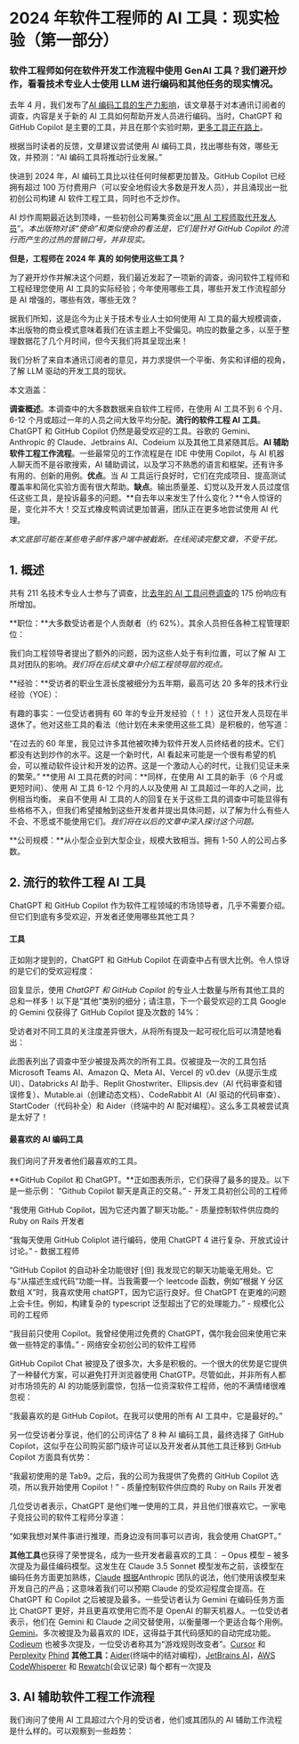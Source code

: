 # 2024 年软件工程师的 AI 工具：现实检验（第一部分）

### 软件工程师如何在软件开发工作流程中使用 GenAI 工具？我们避开炒作，看看技术专业人士使用 LLM 进行编码和其他任务的现实情况。

去年 4 月，我们发布了[AI 编码工具的生产力影响](https://newsletter.pragmaticengineer.com/p/ai-coding-tools)，该文章基于对本通讯订阅者的调查，内容是关于新的 AI 工具如何帮助开发人员进行编码。当时，ChatGPT 和 GitHub Copilot 是主要的工具，并且在那个实验时期，[更多工具正在路上](https://blog.pragmaticengineer.com/github-copilot-alternatives/)。

根据当时读者的反馈，文章建议尝试使用 AI 编码工具，找出哪些有效，哪些无效，并预测：“AI 编码工具将推动行业发展。”

快进到 2024 年，AI 编码工具比以往任何时候都更加普及。GitHub Copilot 已经拥有超过 100 万付费用户（可以安全地假设大多数是开发人员），并且涌现出一批初创公司构建 AI 软件工程工具，同时也不乏炒作。

AI 炒作周期最近达到顶峰，一些初创公司筹集资金以[“用 AI 工程师取代开发人员](https://newsletter.pragmaticengineer.com/i/142616988/is-the-ai-developera-threat-to-jobs-or-a-marketing-stunt)”。*本出版物对该“使命”和类似使命的看法是，它们是针对 GitHub Copilot 的流行而产生的过热的营销口号，并非现实。*

**但是，工程师在 2024 年** **真的** **如何使用这些工具？**

为了避开炒作并解决这个问题，我们最近发起了一项新的调查，询问软件工程师和工程经理您使用 AI 工具的实际经验；今年使用哪些工具，哪些开发工作流程部分是 AI 增强的，哪些有效，哪些无效？

据我们所知，这是迄今为止关于技术专业人士如何使用 AI 工具的最大规模调查，本出版物的商业模式意味着我们在该主题上不受偏见。响应的数量之多，以至于整理数据花了几个月时间，但今天我们将其呈现出来！

我们分析了来自本通讯订阅者的意见，并力求提供一个平衡、务实和详细的视角，了解 LLM 驱动的开发工具的现状。

本文涵盖：

**调查概述**。本调查中的大多数数据来自软件工程师，在使用 AI 工具不到 6 个月、6-12 个月或超过一年的人员之间大致平均分配。**流行的软件工程 AI 工具**。ChatGPT 和 GitHub Copilot 仍然是最受欢迎的工具。谷歌的 Gemini、Anthropic 的 Claude、Jetbrains AI、Codeium 以及其他工具紧随其后。**AI 辅助软件工程工作流程**。一些最常见的工作流程是在 IDE 中使用 Copilot，与 AI 机器人聊天而不是谷歌搜索，AI 辅助调试，以及学习不熟悉的语言和框架。还有许多有用的、创新的用例。**优点**。当 AI 工具运行良好时，它们在完成项目、提高测试覆盖率和简化实验方面有很大帮助。**缺点**。输出质量差、幻觉以及开发人员过度信任这些工具，是投诉最多的问题。**自去年以来发生了什么变化？**令人惊讶的是，变化并不大！交互式橡皮鸭调试更加普遍，团队正在更多地尝试使用 AI 代理。

*本文底部可能在某些电子邮件客户端中被截断。在线阅读完整文章，不受干扰。*

## 1. 概述

共有 211 名技术专业人士参与了调查，比[去年的 AI 工具问卷调查](https://newsletter.pragmaticengineer.com/p/ai-coding-tools)的 175 份响应有所增加。

**职位：**大多数受访者是个人贡献者（约 62%）。其余人员担任各种工程管理职位：

我们向工程领导者提出了额外的问题，因为这些人处于有利位置，可以了解 AI 工具对团队的影响。*我们将在后续文章中介绍工程领导层的观点。*

**经验：**受访者的职业生涯长度被细分为五年期，最高可达 20 多年的技术行业经验（YOE）：

有趣的事实：一位受访者拥有 60 年的专业开发经验（！！）这位开发人员现在半退休了。他对这些工具的看法（他计划在未来使用这些工具）是积极的，他写道：

“在过去的 60 年里，我见过许多其他被吹捧为软件开发人员终结者的技术。它们都没有达到炒作的水平。这是一个新时代，AI 看起来可能是一个很有希望的机会，可以推动软件设计和开发的边界。这是一个激动人心的时代，让我们见证未来的繁荣。”
**使用 AI 工具花费的时间：**同样，在使用 AI 工具的新手（6 个月或更短时间）、使用 AI 工具 6-12 个月的人以及使用 AI 工具超过一年的人之间，比例相当均衡。
来自不使用 AI 工具的人的回复在关于这些工具的调查中可能显得有些格格不入，但我们希望接触到这些开发者并提出具体问题，以了解为什么有些人不会、不愿或不能使用它们。*我们将在以后的文章中深入探讨这个问题。*

**公司规模：**从小型企业到大型企业，规模大致相当。拥有 1-50 人的公司占多数。
## 2. 流行的软件工程 AI 工具
ChatGPT 和 GitHub Copilot 作为软件工程领域的市场领导者，几乎不需要介绍。但它们到底有多受欢迎，开发者还使用哪些其他工具？

#### 工具
正如刚才提到的，ChatGPT 和 GitHub Copilot 在调查中占有很大比例。令人惊讶的是它们的受欢迎程度：

回复显示，使用 *ChatGPT 和 GitHub Copilot* 的专业人士数量与所有其他工具的总和一样多！以下是“其他”类别的细分；请注意，下一个最受欢迎的工具 Google 的 Gemini 仅获得了 GitHub Copilot 提及次数的 14%：

受访者对不同工具的关注度差异很大，从将所有提及一起可视化后可以清楚地看出：

此图表列出了调查中至少被提及两次的所有工具。仅被提及一次的工具包括 Microsoft Teams AI、Amazon Q、Meta AI、Vercel 的 v0.dev（从提示生成 UI）、Databricks AI 助手、Replit Ghostwriter、Ellipsis.dev（AI 代码审查和错误修复）、Mutable.ai（创建动态文档）、CodeRabbit AI（AI 驱动的代码审查）、StartCoder（代码补全）和 Aider（终端中的 AI 配对编程）。这么多工具被尝试真是太好了！

#### 最喜欢的 AI 编码工具
我们询问了开发者他们最喜欢的工具。

**GitHub Copilot 和 ChatGPT。**正如图表所示，它们获得了最多的提及。以下是一些示例：
“Github Copilot 聊天是真正的交易。” - 开发工具初创公司的工程师

“我使用 GitHub Copilot，因为它还内置了聊天功能。” - 质量控制软件供应商的 Ruby on Rails 开发者

“我每天使用 GitHub Coliplot 进行编码，使用 ChatGPT 4 进行复杂、开放式设计讨论。” - 数据工程师

“GitHub Copilot 的自动补全功能很好 [但] 我发现它的聊天功能毫无用处。它与“从描述生成代码”功能一样。当我需要一个 leetcode 函数，例如“根据 Y 分区数组 X”时，我喜欢使用 chatGPT，因为它运行良好。但 ChatGPT 在更难的问题上会卡住。例如，构建复杂的 typescript 泛型超出了它的处理能力。” - 规模化公司的工程师

“我目前只使用 Copilot。我曾经使用过免费的 ChatGPT，偶尔我会回来使用它来做一些特定的事情。” - 网络安全初创公司的软件工程师

GitHub Copilot Chat 被提及了很多次，大多是积极的。一个很大的优势是它提供了一种替代方案，可以避免打开浏览器使用 ChatGTP。尽管如此，并非所有人都对市场领先的 AI 的功能感到震惊，包括一位资深软件工程师，他的不满情绪很难忽视：

“我最喜欢的是 GitHub Copilot。在我可以使用的所有 AI 工具中，它是最好的。”

另一位受访者分享说，他们的公司评估了 8 种 AI 编码工具，最终选择了 GitHub Copilot，这似乎在公司购买部门级许可证以及开发者从其他工具迁移到 GitHub Copilot 方面具有优势：

“我最初使用的是 Tab9。之后，我的公司为我提供了免费的 GitHub Copilot 选项，所以我开始使用 Copilot！” - 质量控制软件供应商的 Ruby on Rails 开发者

几位受访者表示，ChatGPT 是他们唯一使用的工具，并且他们很喜欢它。一家电子竞技公司的软件工程师分享道：

“如果我想对某件事进行推理，而身边没有同事可以咨询，我会使用 ChatGPT。”

**其他工具**也获得了荣誉提名，成为一些开发者最喜欢的工具：
– Opus 模型 – 被多次提及为最佳编码模型。这发生在 Claude 3.5 Sonnet 模型发布之前，该模型在编码任务方面更加熟练，[Claude](https://claude.ai/) [根据](https://www.anthropic.com/news/claude-3-5-sonnet)Anthropic 团队的说法，他们使用该模型来开发自己的产品；这意味着我们可以预期 Claude 的受欢迎程度会提高。在 ChatGPT 和 Copilot 之后被提及最多。一些受访者认为 Gemini 在编码任务方面比 ChatGPT 更好，并且更喜欢使用它而不是 OpenAI 的聊天机器人。一位受访者表示，他们在 Gemini 和 Claude 之间交替使用，以衡量哪一个更适合每个用例。[Gemini](https://gemini.google.com/)。多次被提及为最喜欢的 IDE，这得益于其代码感知的自动完成功能。[Codieum](https://codeium.com/) 也被多次提及，一位受访者称其为“游戏规则改变者”。[Cursor](https://www.cursor.com/) 和 [Perplexity](https://www.perplexity.ai/?__cf_chl_tk=APpQg437C4fCJZbe8j8GXHNAuOXSZV7maVZal8F3Dfw-1720786519-0.0.1.1-8062) [Phind](https://www.phind.com/) **其他工具：**[Aider](https://aider.chat/)(终端中的结对编程)，[JetBrains AI](https://www.jetbrains.com/ai/)，[AWS CodeWhisperer](https://aws.amazon.com/blogs/aws/amazon-codewhisperer-free-for-individual-use-is-now-generally-available/) 和 [Rewatch](https://rewatch.com/)(会议记录) 每个都有一次提及

## 3. AI 辅助软件工程工作流程

我们询问了使用 AI 工具超过六个月的受访者，他们或其团队的 AI 辅助工作流程是什么样的。可以观察到一些趋势：
